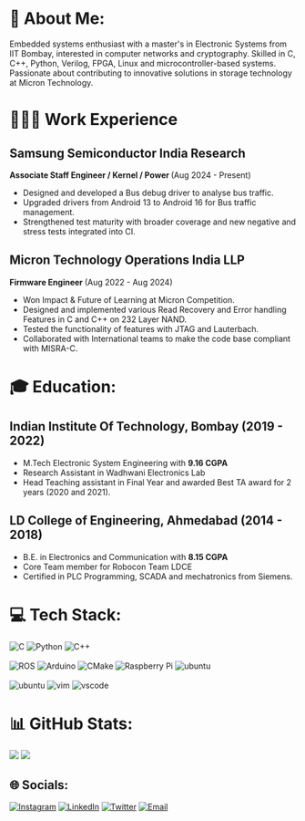 # 💫 About Me:

Embedded systems enthusiast with a master's in Electronic Systems from IIT Bombay, interested in computer networks and cryptography. Skilled in C, C++, Python, Verilog, FPGA, Linux and microcontroller-based systems. Passionate about contributing to innovative solutions in storage technology at Micron Technology.

# 👨🏻‍💻 Work Experience
## Samsung Semiconductor India Research
<b> Associate Staff Engineer / Kernel / Power </b>(Aug 2024 - Present)
- Designed and developed a Bus debug driver to analyse bus traffic.
- Upgraded drivers from Android 13 to Android 16 for Bus traffic management.
- Strengthened test maturity with broader coverage and new negative and stress tests integrated into CI.

## Micron Technology Operations India LLP
<b> Firmware Engineer </b>(Aug 2022 - Aug 2024)
- Won Impact & Future of Learning at Micron Competition.
- Designed and implemented various Read Recovery and Error handling Features in C and C++ on 232 Layer NAND.
- Tested the functionality of features with JTAG and Lauterbach.
- Collaborated with International teams to make the code base compliant with MISRA-C.


# 🎓 Education:
## Indian Institute Of Technology, Bombay (2019 - 2022)
- M.Tech Electronic System Engineering with <b>9.16 CGPA</b>
- Research Assistant in Wadhwani Electronics Lab
- Head Teaching assistant in Final Year and awarded Best TA award for 2 years (2020 and 2021).

## LD College of Engineering, Ahmedabad (2014 - 2018)
- B.E. in Electronics and Communication with <b>8.15 CGPA</b>
- Core Team member for Robocon Team LDCE
- Certified in PLC Programming, SCADA and mechatronics from Siemens. 

# 💻 Tech Stack:
![C](https://img.shields.io/badge/c-%2300599C.svg?style=for-the-badge&logo=c&logoColor=white) ![Python](https://img.shields.io/badge/python-3670A0?style=for-the-badge&logo=python&logoColor=ffdd54) ![C++](https://img.shields.io/badge/c++-%2300599C.svg?style=for-the-badge&logo=c%2B%2B&logoColor=white) <br><br>![ROS](https://img.shields.io/badge/ros-%230A0FF9.svg?style=for-the-badge&logo=ros&logoColor=white) ![Arduino](https://img.shields.io/badge/-Arduino-00979D?style=for-the-badge&logo=Arduino&logoColor=white) ![CMake](https://img.shields.io/badge/CMake-%23008FBA.svg?style=for-the-badge&logo=cmake&logoColor=white) ![Raspberry Pi](https://img.shields.io/badge/-RaspberryPi-C51A4A?style=for-the-badge&logo=Raspberry-Pi)  ![ubuntu](https://img.shields.io/badge/Ubuntu-E95420?style=for-the-badge&logo=ubuntu&logoColor=white)
<br><br>
![ubuntu](https://img.shields.io/badge/git-f34f29.svg?&style=for-the-badge&logo=git&logoColor=white)
![vim](https://img.shields.io/badge/VIM-%2311AB00.svg?&style=for-the-badge&logo=vim&logoColor=white)
![vscode](https://img.shields.io/badge/VSCode-0078D4?style=for-the-badge&logo=visual%20studio%20code&logoColor=white)



# 📊 GitHub Stats:
<!-- ![](https://github-readme-stats.vercel.app/api?username=niharhshah&theme=dark&hide_border=false&include_all_commits=true&count_private=true) -->
![](https://github-readme-stats.vercel.app/api/top-langs/?username=niharhshah&theme=dark&hide_border=false&include_all_commits=false&count_private=false&layout=compact)    ![](https://github-readme-streak-stats.herokuapp.com/?user=niharhshah&theme=dark&hide_border=false)<br/>

## 🌐 Socials:
[![Instagram](https://img.shields.io/badge/Instagram-%23E4405F.svg?logo=Instagram&logoColor=white)](https://instagram.com/_niihars) [![LinkedIn](https://img.shields.io/badge/LinkedIn-%230077B5.svg?logo=linkedin&logoColor=white)](https://linkedin.com/in/niharhshah) [![Twitter](https://img.shields.io/badge/Twitter-%230077B5.svg?logo=twitter&logoColor=white)](https://twitter.com/niharhshah) [![Email](https://img.shields.io/badge/email-%230077B5.svg?logo=gmail&logoColor=white)](mailto:alt.niharhshah@gmail.com) 
<!--### 😂 Random Dev Meme
<img src="https://random-memer.herokuapp.com/" width="512px"/>

 Proudly created with GPRM ( https://gprm.itsvg.in ) -->
